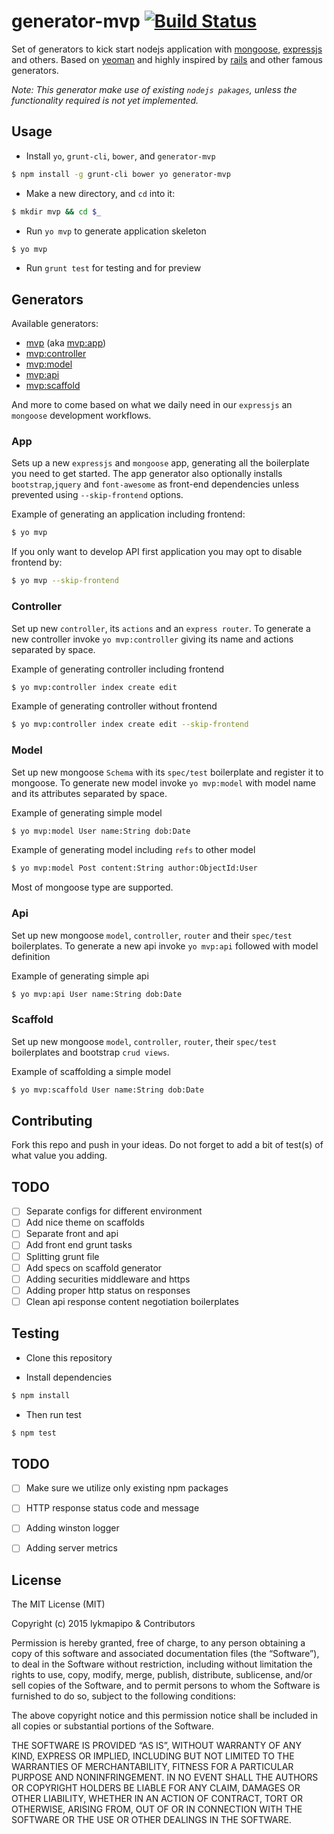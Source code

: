 # generator-mvp [![Build Status](https://secure.travis-ci.org/lykmapipo/generator-mvp.png?branch=master)](https://travis-ci.org/lykmapipo/generator-mvp)

Set of generators to kick start nodejs application with [mongoose](https://github.com/Automattic/mongoose), [expressjs](https://github.com/strongloop/express/) and others. Based on [yeoman](https://github.com/yeoman/yeoman) and highly inspired by [rails](https://github.com/rails/rails) and other famous generators.

*Note: This generator make use of existing `nodejs pakages`, unless the functionality required is not yet implemented.*

## Usage

- Install `yo`, `grunt-cli`, `bower`, and `generator-mvp`

```bash
$ npm install -g grunt-cli bower yo generator-mvp
```

- Make a new directory, and `cd` into it:

```bash
$ mkdir mvp && cd $_
```

- Run `yo mvp` to generate application skeleton

```bash
$ yo mvp
```

- Run `grunt test` for testing and for preview

## Generators

Available generators:

* [mvp](#app) (aka [mvp:app](#app))
* [mvp:controller](#controller)
* [mvp:model](#model)
* [mvp:api](#api)
* [mvp:scaffold](#scaffold)

And more to come based on what we daily need in our `expressjs` an `mongoose` development workflows.

### App
Sets up a new  `expressjs` and `mongoose` app, generating all the boilerplate you need to get started. The app generator also optionally installs `bootstrap`,`jquery` and `font-awesome` as front-end dependencies unless prevented using `--skip-frontend` options.

Example of generating an application including frontend: 
```bash
$ yo mvp
```

If you only want to develop API first application you may opt to disable frontend by:
```bash
$ yo mvp --skip-frontend
```

### Controller
Set up new `controller`, its `actions` and an `express router`. To generate a new controller invoke `yo mvp:controller` giving its name and actions separated by space.

Example of generating controller including frontend
```bash
$ yo mvp:controller index create edit
``` 

Example of generating controller without frontend
```bash
$ yo mvp:controller index create edit --skip-frontend
``` 

### Model
Set up new mongoose `Schema` with its `spec/test` boilerplate and register it to mongoose. To generate new model invoke `yo mvp:model` with model name and its attributes separated by space.

Example of generating simple model
```bash
$ yo mvp:model User name:String dob:Date
```

Example of generating model including `refs` to other model
```bash
$ yo mvp:model Post content:String author:ObjectId:User 
```
Most of mongoose type are supported.

### Api
Set up new mongoose `model`, `controller`, `router` and their `spec/test` boilerplates. To generate a new api invoke `yo mvp:api` followed with model definition

Example of generating simple api
```bash
$ yo mvp:api User name:String dob:Date
```

### Scaffold
Set up new mongoose `model`, `controller`, `router`, their `spec/test` boilerplates and bootstrap `crud views`.

Example of scaffolding a simple model
```bash
$ yo mvp:scaffold User name:String dob:Date
```

## Contributing
Fork this repo and push in your ideas. Do not forget to add a bit of test(s) of what value you adding.

## TODO
- [ ] Separate configs for different environment
- [ ] Add nice theme on scaffolds
- [ ] Separate front and api
- [ ] Add front end  grunt tasks
- [ ] Splitting grunt file
- [ ] Add specs on scaffold generator
- [ ] Adding securities middleware and https
- [ ] Adding proper http status on responses
- [ ] Clean api response content negotiation boilerplates

## Testing
- Clone this repository

- Install dependencies
```bash
$ npm install
```

- Then run test
```bash
$ npm test
```

## TODO
- [ ] Make sure we utilize only existing npm packages
- [ ] HTTP response status code and message
- [ ] Adding winston logger
- [ ] Adding server metrics


## License

The MIT License (MIT)

Copyright (c) 2015 lykmapipo & Contributors

Permission is hereby granted, free of charge, to any person obtaining a copy of this software and associated documentation files (the “Software”), to deal in the Software without restriction, including without limitation the rights to use, copy, modify, merge, publish, distribute, sublicense, and/or sell copies of the Software, and to permit persons to whom the Software is furnished to do so, subject to the following conditions:

The above copyright notice and this permission notice shall be included in all copies or substantial portions of the Software.

THE SOFTWARE IS PROVIDED “AS IS”, WITHOUT WARRANTY OF ANY KIND, EXPRESS OR IMPLIED, INCLUDING BUT NOT LIMITED TO THE WARRANTIES OF MERCHANTABILITY, FITNESS FOR A PARTICULAR PURPOSE AND NONINFRINGEMENT. IN NO EVENT SHALL THE AUTHORS OR COPYRIGHT HOLDERS BE LIABLE FOR ANY CLAIM, DAMAGES OR OTHER LIABILITY, WHETHER IN AN ACTION OF CONTRACT, TORT OR OTHERWISE, ARISING FROM, OUT OF OR IN CONNECTION WITH THE SOFTWARE OR THE USE OR OTHER DEALINGS IN THE SOFTWARE. 
